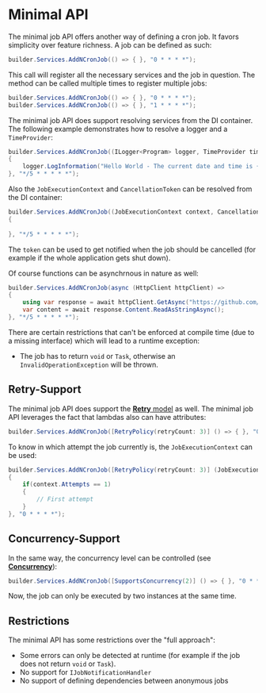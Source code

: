 # Minimal API

The minimal job API offers another way of defining a cron job. It favors simplicity over feature richness. A job can be defined as such:

```csharp
builder.Services.AddNCronJob(() => { }, "0 * * * *");
```

This call will register all the necessary services and the job in question. The method can be called multiple times to register multiple jobs:

```csharp
builder.Services.AddNCronJob(() => { }, "0 * * * *");
builder.Services.AddNCronJob(() => { }, "1 * * * *");
```

The minimal job API does support resolving services from the DI container. The following example demonstrates how to resolve a logger and a `TimeProvider`:

```csharp
builder.Services.AddNCronJob((ILogger<Program> logger, TimeProvider timeProvider) =>
{
    logger.LogInformation("Hello World - The current date and time is {Time}", timeProvider.GetLocalNow());
}, "*/5 * * * * *");
```

Also the `JobExecutionContext` and `CancellationToken` can be resolved from the DI container:

```csharp
builder.Services.AddNCronJob((JobExecutionContext context, CancellationToken token) =>
{
    
}, "*/5 * * * * *");
```

The `token` can be used to get notified when the job should be cancelled (for example if the whole application gets shut down).

Of course functions can be asynchrnous in nature as well:
```csharp
builder.Services.AddNCronJob(async (HttpClient httpClient) =>
{
    using var response = await httpClient.GetAsync("https://github.com/NCronJob-Dev/NCronJob");
    var content = await response.Content.ReadAsStringAsync();
}, "*/5 * * * * *");
```

There are certain restrictions that can't be enforced at compile time (due to a missing interface) which will lead to a runtime exception:
 
 * The job has to return `void` or `Task`, otherwise an `InvalidOperationException` will be thrown.
  
## Retry-Support
The minimal job API does support the [**Retry** model](retry-support.md) as well. The minimal job API leverages the fact that lambdas also can have attributes:

```csharp
builder.Services.AddNCronJob([RetryPolicy(retryCount: 3)] () => { }, "0 * * * *");
```

To know in which attempt the job currently is, the `JobExecutionContext` can be used:

```csharp
builder.Services.AddNCronJob([RetryPolicy(retryCount: 3)] (JobExecutionContext context) => 
{
    if(context.Attempts == 1)
    {
        // First attempt
    }
}, "0 * * * *");
```

## Concurrency-Support
In the same way, the concurrency level can be controlled (see [**Concurrency**](concurrency-control.md)):

```csharp
builder.Services.AddNCronJob([SupportsConcurrency(2)] () => { }, "0 * * * *");
```

Now, the job can only be executed by two instances at the same time.

## Restrictions

The minimal API has some restrictions over the "full approach":

 * Some errors can only be detected at runtime (for example if the job does not return `void` or `Task`).
 * No support for `IJobNotificationHandler`
 * No support of defining dependencies between anonymous jobs
